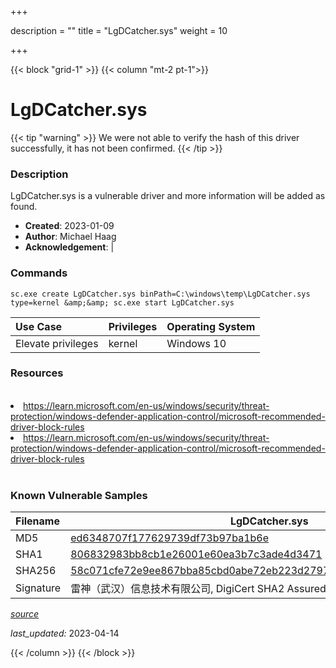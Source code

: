 +++

description = ""
title = "LgDCatcher.sys"
weight = 10

+++


{{< block "grid-1" >}}
{{< column "mt-2 pt-1">}}


# LgDCatcher.sys 


{{< tip "warning" >}}
We were not able to verify the hash of this driver successfully, it has not been confirmed.
{{< /tip >}}


### Description

LgDCatcher.sys is a vulnerable driver and more information will be added as found.

- **Created**: 2023-01-09
- **Author**: Michael Haag
- **Acknowledgement**:  | [](https://twitter.com/)

### Commands

```
sc.exe create LgDCatcher.sys binPath=C:\windows\temp\LgDCatcher.sys type=kernel &amp;&amp; sc.exe start LgDCatcher.sys
```

| Use Case | Privileges | Operating System | 
|:---- | ---- | ---- |
| Elevate privileges | kernel | Windows 10 |

### Resources
<br>
<li><a href=" https://learn.microsoft.com/en-us/windows/security/threat-protection/windows-defender-application-control/microsoft-recommended-driver-block-rules"> https://learn.microsoft.com/en-us/windows/security/threat-protection/windows-defender-application-control/microsoft-recommended-driver-block-rules</a></li>
<li><a href="https://learn.microsoft.com/en-us/windows/security/threat-protection/windows-defender-application-control/microsoft-recommended-driver-block-rules">https://learn.microsoft.com/en-us/windows/security/threat-protection/windows-defender-application-control/microsoft-recommended-driver-block-rules</a></li>
<br>

### Known Vulnerable Samples

| Filename | LgDCatcher.sys |
|:---- | ---- | 
| MD5 | <a href="https://www.virustotal.com/gui/file/ed6348707f177629739df73b97ba1b6e">ed6348707f177629739df73b97ba1b6e</a> |
| SHA1 | <a href="https://www.virustotal.com/gui/file/806832983bb8cb1e26001e60ea3b7c3ade4d3471">806832983bb8cb1e26001e60ea3b7c3ade4d3471</a> |
| SHA256 | <a href="https://www.virustotal.com/gui/file/58c071cfe72e9ee867bba85cbd0abe72eb223d27978d6f0650d0103553839b59">58c071cfe72e9ee867bba85cbd0abe72eb223d27978d6f0650d0103553839b59</a> |
| Signature | 雷神（武汉）信息技术有限公司, DigiCert SHA2 Assured ID Code Signing CA, DigiCert   |


[*source*](https://github.com/magicsword-io/LOLDrivers/tree/main/yaml/lgdcatcher.yaml)

*last_updated:* 2023-04-14








{{< /column >}}
{{< /block >}}
